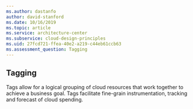```yaml
---
ms.author: dastanfo
author: david-stanford
ms.date: 10/16/2019
ms.topic: article
ms.service: architecture-center
ms.subservice: cloud-design-principles
ms.uid: 27fcd721-ffea-40e2-a219-c44eb61ccb63
ms.assessment_question: Tagging
---
```

## Tagging

Tags allow for a logical grouping of cloud resources that work together to achieve a business goal. Tags facilitate fine-grain instrumentation, tracking and forecast of cloud spending.
